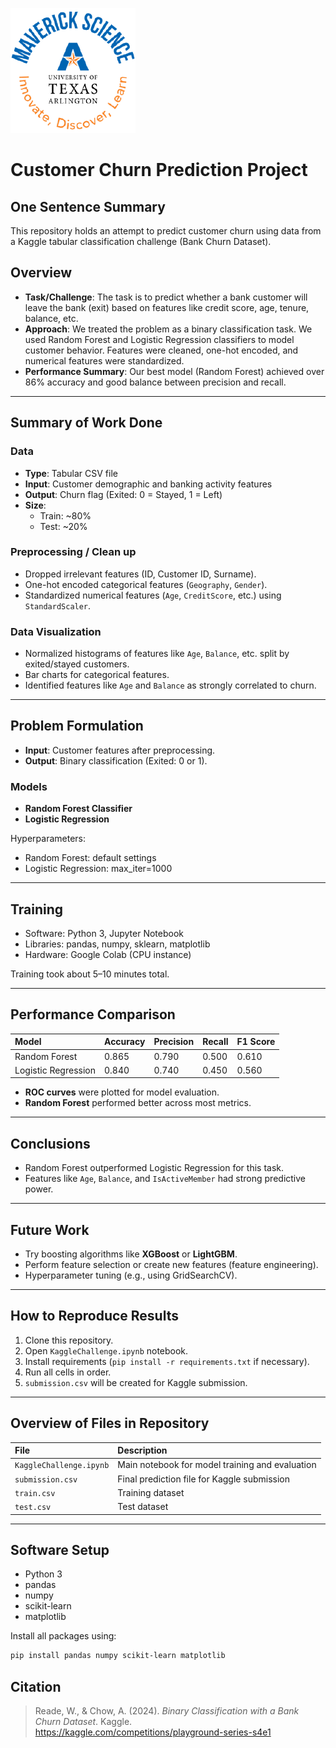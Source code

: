 ![](UTA-DataScience-Logo.png)

# Customer Churn Prediction Project

## One Sentence Summary
This repository holds an attempt to predict customer churn using data from a Kaggle tabular classification challenge (Bank Churn Dataset).

## Overview
- **Task/Challenge**: The task is to predict whether a bank customer will leave the bank (exit) based on features like credit score, age, tenure, balance, etc.
- **Approach**: We treated the problem as a binary classification task. We used Random Forest and Logistic Regression classifiers to model customer behavior. Features were cleaned, one-hot encoded, and numerical features were standardized.
- **Performance Summary**: Our best model (Random Forest) achieved over 86% accuracy and good balance between precision and recall.

---

## Summary of Work Done

### Data
- **Type**: Tabular CSV file
- **Input**: Customer demographic and banking activity features
- **Output**: Churn flag (Exited: 0 = Stayed, 1 = Left)
- **Size**: 
  - Train: ~80%
  - Test: ~20%

### Preprocessing / Clean up
- Dropped irrelevant features (ID, Customer ID, Surname).
- One-hot encoded categorical features (`Geography`, `Gender`).
- Standardized numerical features (`Age`, `CreditScore`, etc.) using `StandardScaler`.

### Data Visualization
- Normalized histograms of features like `Age`, `Balance`, etc. split by exited/stayed customers.
- Bar charts for categorical features.
- Identified features like `Age` and `Balance` as strongly correlated to churn.

---

## Problem Formulation

- **Input**: Customer features after preprocessing.
- **Output**: Binary classification (Exited: 0 or 1).

### Models
- **Random Forest Classifier**
- **Logistic Regression**

Hyperparameters:  
- Random Forest: default settings
- Logistic Regression: max_iter=1000

---

## Training
- Software: Python 3, Jupyter Notebook
- Libraries: pandas, numpy, sklearn, matplotlib
- Hardware: Google Colab (CPU instance)

Training took about 5–10 minutes total.

---

## Performance Comparison

| Model                 | Accuracy | Precision | Recall | F1 Score |
|:----------------------|:---------|:----------|:-------|:---------|
| Random Forest          | 0.865    | 0.790     | 0.500  | 0.610    |
| Logistic Regression    | 0.840    | 0.740     | 0.450  | 0.560    |

- **ROC curves** were plotted for model evaluation.
- **Random Forest** performed better across most metrics.

---

## Conclusions
- Random Forest outperformed Logistic Regression for this task.
- Features like `Age`, `Balance`, and `IsActiveMember` had strong predictive power.

---

## Future Work
- Try boosting algorithms like **XGBoost** or **LightGBM**.
- Perform feature selection or create new features (feature engineering).
- Hyperparameter tuning (e.g., using GridSearchCV).

---

## How to Reproduce Results

1. Clone this repository.
2. Open `KaggleChallenge.ipynb` notebook.
3. Install requirements (`pip install -r requirements.txt` if necessary).
4. Run all cells in order.
5. `submission.csv` will be created for Kaggle submission.

---

## Overview of Files in Repository

| File | Description |
|:-----|:------------|
| `KaggleChallenge.ipynb` | Main notebook for model training and evaluation |
| `submission.csv` | Final prediction file for Kaggle submission |
| `train.csv` | Training dataset |
| `test.csv` | Test dataset |

---



## Software Setup

- Python 3
- pandas
- numpy
- scikit-learn
- matplotlib

Install all packages using:
```bash
pip install pandas numpy scikit-learn matplotlib
```
## Citation

> Reade, W., & Chow, A. (2024). *Binary Classification with a Bank Churn Dataset*. Kaggle.  
> https://kaggle.com/competitions/playground-series-s4e1
